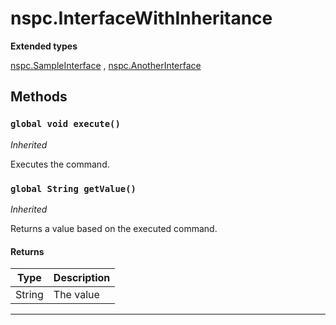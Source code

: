 # nspc.InterfaceWithInheritance

**Extended types**

[nspc.SampleInterface](types/Sample-Interfaces/nspc.SampleInterface.md)
, 
[nspc.AnotherInterface](types/Classes/nspc.AnotherInterface.md)
## Methods
### `global void execute()`

*Inherited*


Executes the command.

### `global String getValue()`

*Inherited*


Returns a value based on the executed command.

#### Returns

|Type|Description|
|---|---|
|String|The value|

---
